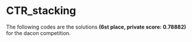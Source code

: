 # CTR_stacking

The following codes are the solutions **(6st place, private score: 0.78882)** for the dacon competition.
